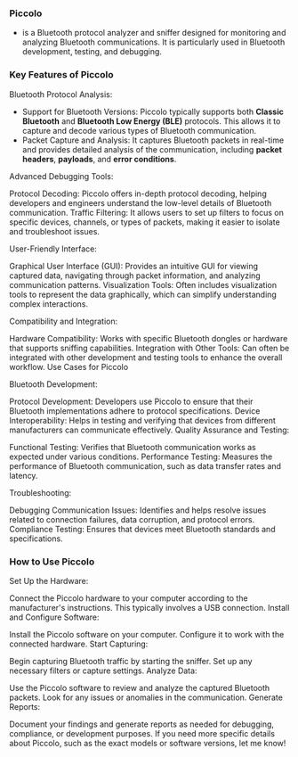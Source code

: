
### Piccolo 

* is a Bluetooth protocol analyzer and sniffer designed for monitoring and analyzing Bluetooth communications. It is particularly used in Bluetooth development, testing, and debugging. 

### Key Features of Piccolo

Bluetooth Protocol Analysis:

* Support for Bluetooth Versions: Piccolo typically supports both **Classic Bluetooth** and **Bluetooth Low Energy (BLE)** protocols. This allows it to capture and decode various types of Bluetooth communication.
* Packet Capture and Analysis: It captures Bluetooth packets in real-time and provides detailed analysis of the communication, including **packet headers**, **payloads**, and **error conditions**.

Advanced Debugging Tools:

Protocol Decoding: Piccolo offers in-depth protocol decoding, helping developers and engineers understand the low-level details of Bluetooth communication.
Traffic Filtering: It allows users to set up filters to focus on specific devices, channels, or types of packets, making it easier to isolate and troubleshoot issues.

User-Friendly Interface:

Graphical User Interface (GUI): Provides an intuitive GUI for viewing captured data, navigating through packet information, and analyzing communication patterns.
Visualization Tools: Often includes visualization tools to represent the data graphically, which can simplify understanding complex interactions.

Compatibility and Integration:

Hardware Compatibility: Works with specific Bluetooth dongles or hardware that supports sniffing capabilities.
Integration with Other Tools: Can often be integrated with other development and testing tools to enhance the overall workflow.
Use Cases for Piccolo

Bluetooth Development:

Protocol Development: Developers use Piccolo to ensure that their Bluetooth implementations adhere to protocol specifications.
Device Interoperability: Helps in testing and verifying that devices from different manufacturers can communicate effectively.
Quality Assurance and Testing:

Functional Testing: Verifies that Bluetooth communication works as expected under various conditions.
Performance Testing: Measures the performance of Bluetooth communication, such as data transfer rates and latency.

Troubleshooting:

Debugging Communication Issues: Identifies and helps resolve issues related to connection failures, data corruption, and protocol errors.
Compliance Testing: Ensures that devices meet Bluetooth standards and specifications.

### How to Use Piccolo

Set Up the Hardware:

Connect the Piccolo hardware to your computer according to the manufacturer's instructions. This typically involves a USB connection.
Install and Configure Software:

Install the Piccolo software on your computer. Configure it to work with the connected hardware.
Start Capturing:

Begin capturing Bluetooth traffic by starting the sniffer. Set up any necessary filters or capture settings.
Analyze Data:

Use the Piccolo software to review and analyze the captured Bluetooth packets. Look for any issues or anomalies in the communication.
Generate Reports:

Document your findings and generate reports as needed for debugging, compliance, or development purposes.
If you need more specific details about Piccolo, such as the exact models or software versions, let me know!
